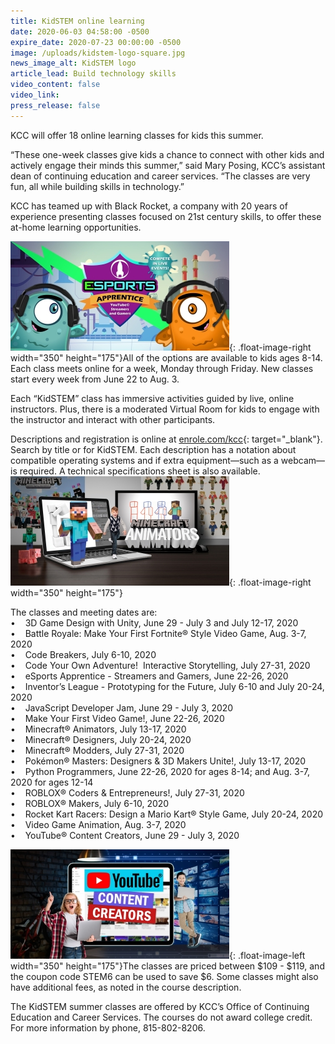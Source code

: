 ```yaml
---
title: KidSTEM online learning
date: 2020-06-03 04:58:00 -0500
expire_date: 2020-07-23 00:00:00 -0500
image: /uploads/kidstem-logo-square.jpg
news_image_alt: KidSTEM logo
article_lead: Build technology skills
video_content: false
video_link:
press_release: false
---
```


KCC will offer 18 online learning classes for kids this summer.

“These one-week classes give kids a chance to connect with other kids and actively engage their minds this summer,” said Mary Posing, KCC’s assistant dean of continuing education and career services. “The classes are very fun, all while building skills in technology.”

KCC has teamed up with Black Rocket, a company with 20 years of experience presenting classes focused on 21st century skills, to offer these at-home learning opportunities.

![](/uploads/esports-kcc-kidstem-sm.jpg){: .float-image-right width="350" height="175"}All of the options are available to kids ages 8-14. Each class meets online for a week, Monday through Friday. New classes start every week from June 22 to Aug. 3.

Each “KidSTEM” class has immersive activities guided by live, online instructors. Plus, there is a moderated Virtual Room for kids to engage with the instructor and interact with other participants.

Descriptions and registration is online at [enrole.com/kcc](https://www.enrole.com/kcc/jsp/index.jsp){: target="_blank"}. Search by title or for KidSTEM. Each description has a notation about compatible operating systems and if extra equipment—such as a webcam—is required. A technical specifications sheet is also available.&nbsp;![](/uploads/minecraft-animators-kcc-kidstem-sm.jpg){: .float-image-right width="350" height="175"}

The classes and meeting dates are:<br>• &nbsp; &nbsp;3D Game Design with Unity, June 29 - July 3 and July 12-17, 2020&nbsp;<br>• &nbsp; &nbsp;Battle Royale: Make Your First Fortnite&reg; Style Video Game, Aug. 3-7, 2020<br>• &nbsp; &nbsp;Code Breakers, July 6-10, 2020<br>• &nbsp; &nbsp;Code Your Own Adventure\! &nbsp;Interactive Storytelling, July 27-31, 2020<br>• &nbsp; &nbsp;eSports Apprentice - Streamers and Gamers, June 22-26, 2020<br>• &nbsp; &nbsp;Inventor’s League - Prototyping for the Future, July 6-10 and July 20-24, 2020<br>• &nbsp; &nbsp;JavaScript Developer Jam, June 29 - July 3, 2020<br>• &nbsp; &nbsp;Make Your First Video Game\!, June 22-26, 2020<br>• &nbsp; &nbsp;Minecraft&reg; Animators, July 13-17, 2020<br>• &nbsp; &nbsp;Minecraft&reg; Designers, July 20-24, 2020<br>• &nbsp; &nbsp;Minecraft&reg; Modders, July 27-31, 2020<br>• &nbsp; &nbsp;Pok&eacute;mon&reg; Masters: Designers & 3D Makers Unite\!, July 13-17, 2020<br>• &nbsp; &nbsp;Python Programmers, June 22-26, 2020 for ages 8-14; and Aug. 3-7, 2020 for ages 12-14<br>• &nbsp; &nbsp;ROBLOX&reg; Coders & Entrepreneurs\!, July 27-31, 2020<br>• &nbsp; &nbsp;ROBLOX&reg; Makers, July 6-10, 2020&nbsp;<br>• &nbsp; &nbsp;Rocket Kart Racers: Design a Mario Kart&reg; Style Game, July 20-24, 2020<br>• &nbsp; &nbsp;Video Game Animation, Aug. 3-7, 2020<br>• &nbsp; &nbsp;YouTube&reg; Content Creators, June 29 - July 3, 2020

![](/uploads/youtube-content-creators-kcc-kidstem-sm.jpg){: .float-image-left width="350" height="175"}The classes are priced between $109 - $119, and the coupon code STEM6 can be used to save $6. Some classes might also have additional fees, as noted in the course description.

The KidSTEM summer classes are offered by KCC’s Office of Continuing Education and Career Services. The courses do not award college credit. For more information by phone, 815-802-8206.&nbsp;<br>&nbsp;